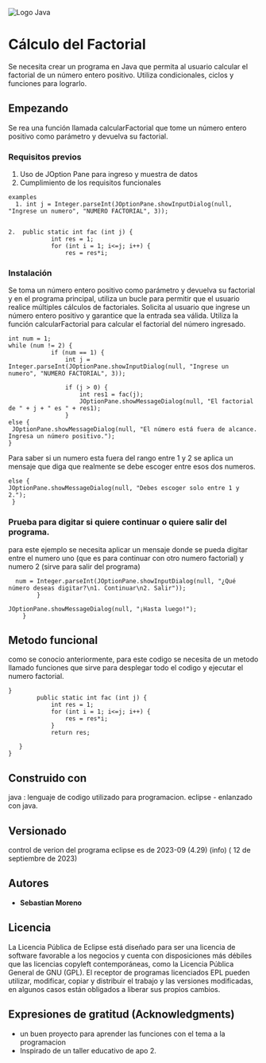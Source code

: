 ![Logo Java](https://seeklogo.com/images/J/java-logo-7833D1D21A-seeklogo.com.png)

# Cálculo del Factorial

Se necesita crear un programa en Java que permita al usuario calcular el factorial de un número entero positivo.
Utiliza condicionales, ciclos y funciones para lograrlo.

## Empezando

Se rea una función llamada calcularFactorial que tome un número entero positivo como parámetro y devuelva
su factorial.

### Requisitos previos
1. Uso de JOption Pane para ingreso y muestra de datos
2. Cumplimiento de los requisitos funcionales


```
examples
  1. int j = Integer.parseInt(JOptionPane.showInputDialog(null, "Ingrese un numero", "NUMERO FACTORIAL", 3));


2.  public static int fac (int j) {
			int res = 1;
			for (int i = 1; i<=j; i++) {
				res = res*i; 
```

### Instalación
Se toma un número entero positivo como parámetro y devuelva
su factorial y en el programa principal, utiliza un bucle para permitir que el usuario realice múltiples cálculos de factoriales.
Solicita al usuario que ingrese un número entero positivo y garantice que la entrada sea válida.
Utiliza la función calcularFactorial para calcular el factorial del número ingresado.


```
int num = 1;
while (num != 2) {
            if (num == 1) {
                int j = Integer.parseInt(JOptionPane.showInputDialog(null, "Ingrese un numero", "NUMERO FACTORIAL", 3));

                if (j > 0) {
                    int res1 = fac(j);
                    JOptionPane.showMessageDialog(null, "El factorial de " + j + " es " + res1);
                }
else {
 JOptionPane.showMessageDialog(null, "El número está fuera de alcance. Ingresa un número positivo.");
}
```

Para saber si un numero esta fuera del rango entre 1 y 2 se aplica un mensaje que diga que realmente se debe escoger entre esos dos numeros.

```
else {
JOptionPane.showMessageDialog(null, "Debes escoger solo entre 1 y 2.");
 }
```


### Prueba para digitar si quiere continuar o quiere salir del programa.

para este ejemplo se necesita aplicar un mensaje donde se pueda digitar entre el numero uno (que es para continuar con otro numero factorial) y numero 2 (sirve para salir del programa)

```
  num = Integer.parseInt(JOptionPane.showInputDialog(null, "¿Qué número deseas digitar?\n1. Continuar\n2. Salir"));
        }

JOptionPane.showMessageDialog(null, "¡Hasta luego!");
    }
```

## Metodo funcional

como se conocio anteriormente, para este codigo se necesita de un metodo llamado funciones que sirve para desplegar todo el codigo y ejecutar el numero factorial.

```
}
		public static int fac (int j) {
			int res = 1;
			for (int i = 1; i<=j; i++) {
				res = res*i; 
			}
			return res;
		
   }
}
```

## Construido con

java : lenguaje de codigo utilizado para programacion.
eclipse - enlanzado con java.

## Versionado

control de verion del programa eclipse es de 2023-09 (4.29)​ (info) ( 12 de septiembre de 2023)

## Autores

* **Sebastian Moreno** 


## Licencia

La Licencia Pública de Eclipse está diseñado para ser una licencia de software favorable a los negocios y cuenta con disposiciones más débiles que las licencias copyleft contemporáneas, como la Licencia Pública General de GNU (GPL). El receptor de programas licenciados EPL pueden utilizar, modificar, copiar y distribuir el trabajo y las versiones modificadas, en algunos casos están obligados a liberar sus propios cambios.

## Expresiones de gratitud (Acknowledgments)

* un buen proyecto para aprender las funciones con el tema a la programacion
* Inspirado de un taller educativo de apo 2.

